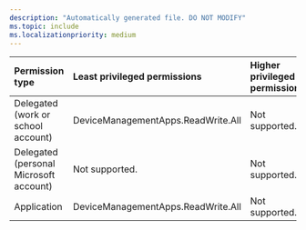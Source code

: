 ```yaml
---
description: "Automatically generated file. DO NOT MODIFY"
ms.topic: include
ms.localizationpriority: medium
---
```


|Permission type|Least privileged permissions|Higher privileged permissions|
|:---|:---|:---|
|Delegated (work or school account)|DeviceManagementApps.ReadWrite.All|Not supported.|
|Delegated (personal Microsoft account)|Not supported.|Not supported.|
|Application|DeviceManagementApps.ReadWrite.All|Not supported.|

